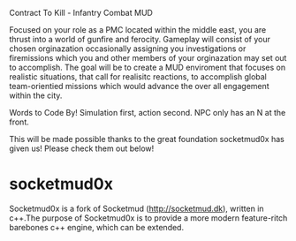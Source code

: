 Contract To Kill - Infantry Combat MUD

Focused on your role as a PMC located within the middle east, you are thrust into a world of gunfire and ferocity. Gameplay will consist of your chosen orginazation occasionally assigning you investigations or firemissions which you and other members of your orginazation may set out to accomplish. The goal will be to create a MUD enviroment that focuses on realistic situations, that call for realisitc reactions, to accomplish global team-orientied missions which would advance the over all engagement within the city.

Words to Code By!
Simulation first, action second.
NPC only has an N at the front.

This will be made possible thanks to the great foundation socketmud0x has given us!
Please check them out below!

socketmud0x
===========

Socketmud0x is a fork of Socketmud (http://socketmud.dk), written in c++.The purpose of Socketmud0x is to provide a more modern feature-ritch barebones c++ engine, which can be extended.
